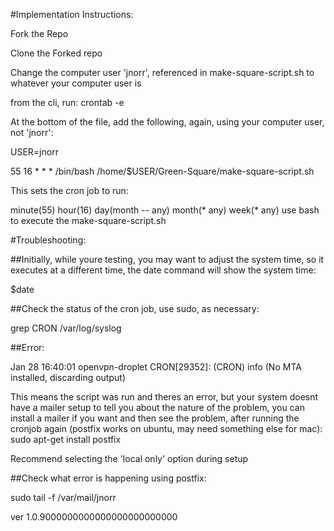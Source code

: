 #Implementation Instructions:

Fork the Repo

Clone the Forked repo

Change the computer user 'jnorr', referenced in make-square-script.sh to whatever your computer user is

from the cli, run: crontab -e

At the bottom of the file, add the following, again, using your computer user, not 'jnorr':

USER=jnorr

55 16 * * * /bin/bash /home/$USER/Green-Square/make-square-script.sh

This sets the cron job to run:

minute(55) hour(16) day(month -- any) month(* any) week(* any) use bash to execute the make-square-script.sh

#Troubleshooting:

##Initially, while youre testing, you may want to adjust the system time, so it executes at a different time, the date command will show the system time:

$date

##Check the status of the cron job, use sudo, as necessary:

grep CRON /var/log/syslog

##Error:

Jan 28 16:40:01 openvpn-droplet CRON[29352]: (CRON) info (No MTA installed, discarding output)

This means the script was run and theres an error, but your system doesnt have a mailer setup to tell you about the nature of the problem, you can install a mailer if you want and then see the problem, after running the cronjob again (postfix works on ubuntu, may need something else for mac): sudo apt-get install postfix

Recommend selecting the 'local only' option during setup

##Check what error is happening using postfix:

sudo tail -f /var/mail/jnorr

ver 1.0.9000000000000000000000000
